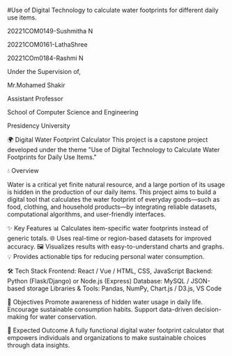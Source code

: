 #Use of Digital Technology to calculate water footprints for different daily use items.​

20221COM0149-Sushmitha N

20221COM0161-LathaShree

20221COm0184-Rashmi N

Under the Supervision of,

Mr.Mohamed Shakir

Assistant Professor

School of Computer Science and Engineering

Presidency University  

🌍 Digital Water Footprint Calculator
This project is a capstone project developed under the theme "Use of Digital Technology to Calculate Water Footprints for Daily Use Items."

💧 Overview

Water is a critical yet finite natural resource, and a large portion of its usage is hidden in the production of our daily items.
This project aims to build a digital tool that calculates the water footprint of everyday goods—such as food, clothing, and household products—by integrating reliable datasets, computational algorithms, and user-friendly interfaces.

✨ Key Features
📊 Calculates item-specific water footprints instead of generic totals.
🌐 Uses real-time or region-based datasets for improved accuracy.
🖼️ Visualizes results with easy-to-understand charts and graphs.
💡 Provides actionable tips for reducing personal water consumption.

🛠️ Tech Stack
Frontend: React / Vue / HTML, CSS, JavaScript
Backend: Python (Flask/Django) or Node.js (Express)
Database: MySQL / JSON-based storage
Libraries & Tools: Pandas, NumPy, Chart.js / D3.js, VS Code

🎯 Objectives
Promote awareness of hidden water usage in daily life.
Encourage sustainable consumption habits.
Support data-driven decision-making for water conservation.

🚀 Expected Outcome
A fully functional digital water footprint calculator that empowers individuals and organizations to make sustainable choices through data insights.
